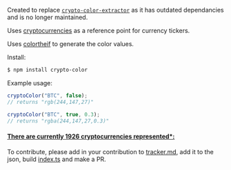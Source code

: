 Created to replace [`crypto-color-extractor`](https://www.npmjs.com/package/crypto-color-extractor) as it has outdated dependancies and is no longer maintained.

Uses [cryptocurrencies](https://www.npmjs.com/package/cryptocurrencies) as a reference point for currency tickers.

Uses [colortheif](https://www.npmjs.com/package/colorthief) to generate the color values.

Install:
```bash
$ npm install crypto-color
```

Example usage:
```ts
cryptoColor("BTC", false);
// returns "rgb(244,147,27)"

cryptoColor("BTC", true, 0.3);
// returns "rgba(244,147,27,0.3)"
```

#### [There are currently **1926 cryptocurrencies** represented\*:](./tracker.md)
To contribute, please add in your contribution to [tracker.md](./tracker.md), add it to the json, build [index.ts](./src/index.ts) and make a PR.
